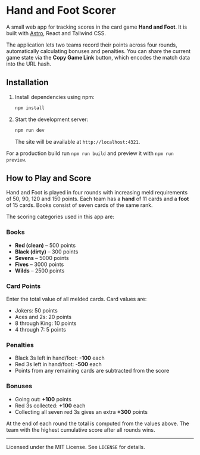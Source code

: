 # Hand and Foot Scorer

A small web app for tracking scores in the card game **Hand and Foot**. It is built with [Astro](https://astro.build/), React and Tailwind CSS.

The application lets two teams record their points across four rounds, automatically calculating bonuses and penalties. You can share the current game state via the **Copy Game Link** button, which encodes the match data into the URL hash.

## Installation

1. Install dependencies using npm:
   ```bash
   npm install
   ```
2. Start the development server:
   ```bash
   npm run dev
   ```
   The site will be available at `http://localhost:4321`.

For a production build run `npm run build` and preview it with `npm run preview`.

## How to Play and Score

Hand and Foot is played in four rounds with increasing meld requirements of 50, 90, 120 and 150 points. Each team has a **hand** of 11 cards and a **foot** of 15 cards. Books consist of seven cards of the same rank.

The scoring categories used in this app are:

### Books
- **Red (clean)** &ndash; 500 points
- **Black (dirty)** &ndash; 300 points
- **Sevens** &ndash; 5000 points
- **Fives** &ndash; 3000 points
- **Wilds** &ndash; 2500 points

### Card Points
Enter the total value of all melded cards. Card values are:
- Jokers: 50 points
- Aces and 2s: 20 points
- 8 through King: 10 points
- 4 through 7: 5 points

### Penalties
- Black 3s left in hand/foot: **-100** each
- Red 3s left in hand/foot: **-500** each
- Points from any remaining cards are subtracted from the score

### Bonuses
- Going out: **+100** points
- Red 3s collected: **+100** each
- Collecting all seven red 3s gives an extra **+300** points

At the end of each round the total is computed from the values above. The team with the highest cumulative score after all rounds wins.

---
Licensed under the MIT License. See `LICENSE` for details.

